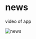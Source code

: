 # news

video of app

![news](https://github.com/NikelMaharjan/news/assets/22465905/06cfb7ed-66d2-4291-84e1-d94f09d1cd8c)
